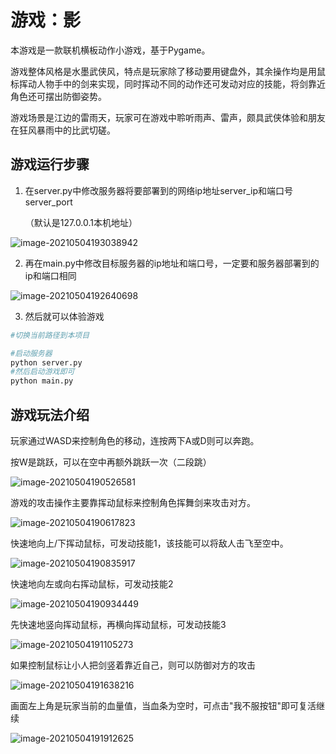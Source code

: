 # 游戏：影

本游戏是一款联机横板动作小游戏，基于Pygame。

游戏整体风格是水墨武侠风，特点是玩家除了移动要用键盘外，其余操作均是用鼠标挥动人物手中的剑来实现，同时挥动不同的动作还可发动对应的技能，将剑靠近角色还可摆出防御姿势。

游戏场景是江边的雷雨天，玩家可在游戏中聆听雨声、雷声，颇具武侠体验和朋友在狂风暴雨中的比武切磋。



## 游戏运行步骤

1. 在server.py中修改服务器将要部署到的网络ip地址server_ip和端口号server_port

   （默认是127.0.0.1本机地址）

![image-20210504193038942](./file_images/image10.png)

2. 再在main.py中修改目标服务器的ip地址和端口号，一定要和服务器部署到的ip和端口相同

![image-20210504192640698](./file_images/image08.png)

3. 然后就可以体验游戏

```python
#切换当前路径到本项目

#启动服务器
python server.py
#然后启动游戏即可
python main.py
```





## 游戏玩法介绍

玩家通过WASD来控制角色的移动，连按两下A或D则可以奔跑。

按W是跳跃，可以在空中再额外跳跃一次（二段跳）

![image-20210504190526581](./file_images/image01.png)

游戏的攻击操作主要靠挥动鼠标来控制角色挥舞剑来攻击对方。

![image-20210504190617823](./file_images/image02.png)

快速地向上/下挥动鼠标，可发动技能1，该技能可以将敌人击飞至空中。

![image-20210504190835917](./file_images/image03.png)

快速地向左或向右挥动鼠标，可发动技能2

![image-20210504190934449](./file_images/image04.png)

先快速地竖向挥动鼠标，再横向挥动鼠标，可发动技能3

![image-20210504191105273](./file_images/image05.png)

如果控制鼠标让小人把剑竖着靠近自己，则可以防御对方的攻击

![image-20210504191638216](./file_images/image06.png)

画面左上角是玩家当前的血量值，当血条为空时，可点击"我不服按钮"即可复活继续

![image-20210504191912625](./file_images/image07.png)

